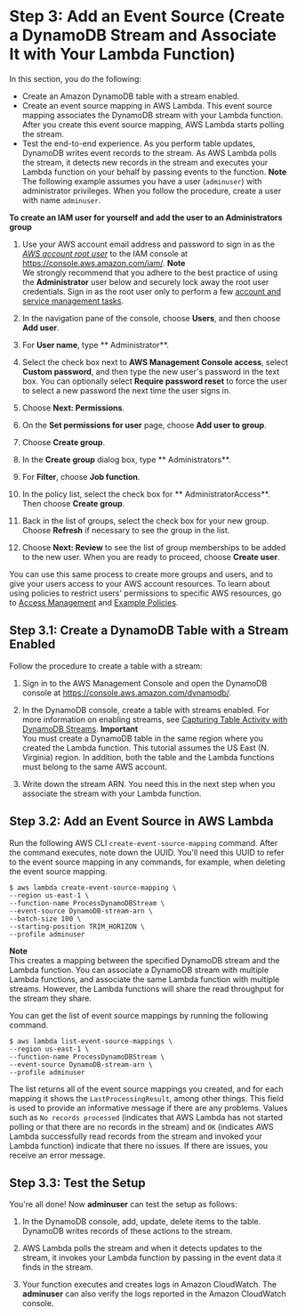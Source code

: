 # Step 3: Add an Event Source \(Create a DynamoDB Stream and Associate It with Your Lambda Function\)<a name="with-ddb-configure-ddb"></a>

In this section, you do the following:
+ Create an Amazon DynamoDB table with a stream enabled\.
+ Create an event source mapping in AWS Lambda\. This event source mapping associates the DynamoDB stream with your Lambda function\. After you create this event source mapping, AWS Lambda starts polling the stream\.
+ Test the end\-to\-end experience\. As you perform table updates, DynamoDB writes event records to the stream\. As AWS Lambda polls the stream, it detects new records in the stream and executes your Lambda function on your behalf by passing events to the function\. 
**Note**  
The following example assumes you have a user \(`adminuser`\) with administrator privileges\. When you follow the procedure, create a user with name `adminuser`\.

**To create an IAM user for yourself and add the user to an Administrators group**

  1. Use your AWS account email address and password to sign in as the *[AWS account root user](http://docs.aws.amazon.com/IAM/latest/UserGuide/id_root-user.html)* to the IAM console at [https://console\.aws\.amazon\.com/iam/](https://console.aws.amazon.com/iam/)\.
**Note**  
We strongly recommend that you adhere to the best practice of using the **Administrator** user below and securely lock away the root user credentials\. Sign in as the root user only to perform a few [account and service management tasks](http://docs.aws.amazon.com/general/latest/gr/aws_tasks-that-require-root.html)\.

  1. In the navigation pane of the console, choose **Users**, and then choose **Add user**\.

  1. For **User name**, type ** Administrator**\.

  1. Select the check box next to **AWS Management Console access**, select **Custom password**, and then type the new user's password in the text box\. You can optionally select **Require password reset** to force the user to select a new password the next time the user signs in\.

  1. Choose **Next: Permissions**\.

  1. On the **Set permissions for user** page, choose **Add user to group**\.

  1. Choose **Create group**\.

  1. In the **Create group** dialog box, type ** Administrators**\.

  1. For **Filter**, choose **Job function**\.

  1. In the policy list, select the check box for ** AdministratorAccess**\. Then choose **Create group**\.

  1. Back in the list of groups, select the check box for your new group\. Choose **Refresh** if necessary to see the group in the list\.

  1. Choose **Next: Review** to see the list of group memberships to be added to the new user\. When you are ready to proceed, choose **Create user**\.

  You can use this same process to create more groups and users, and to give your users access to your AWS account resources\. To learn about using policies to restrict users' permissions to specific AWS resources, go to [Access Management](http://docs.aws.amazon.com/IAM/latest/UserGuide/access.html) and [Example Policies](http://docs.aws.amazon.com/IAM/latest/UserGuide/access_policies_examples.html)\.

## Step 3\.1: Create a DynamoDB Table with a Stream Enabled<a name="with-ddb-create-buckets"></a>

Follow the procedure to create a table with a stream:

1. Sign in to the AWS Management Console and open the DynamoDB console at [https://console\.aws\.amazon\.com/dynamodb/](https://console.aws.amazon.com/dynamodb/)\.

1. In the DynamoDB console, create a table with streams enabled\. For more information on enabling streams, see [Capturing Table Activity with DynamoDB Streams](http://docs.aws.amazon.com/amazondynamodb/latest/developerguide/Streams.html)\. 
**Important**  
You must create a DynamoDB table in the same region where you created the Lambda function\. This tutorial assumes the US East \(N\. Virginia\) region\. In addition, both the table and the Lambda functions must belong to the same AWS account\.

1. Write down the stream ARN\. You need this in the next step when you associate the stream with your Lambda function\.

## Step 3\.2: Add an Event Source in AWS Lambda<a name="with-ddb-attach-notification-configuration"></a>

Run the following AWS CLI `create-event-source-mapping` command\. After the command executes, note down the UUID\. You'll need this UUID to refer to the event source mapping in any commands, for example, when deleting the event source mapping\.

```
$ aws lambda create-event-source-mapping \
--region us-east-1 \
--function-name ProcessDynamoDBStream \
--event-source DynamoDB-stream-arn \
--batch-size 100 \
--starting-position TRIM_HORIZON \
--profile adminuser
```

**Note**  
 This creates a mapping between the specified DynamoDB stream and the Lambda function\. You can associate a DynamoDB stream with multiple Lambda functions, and associate the same Lambda function with multiple streams\. However, the Lambda functions will share the read throughput for the stream they share\. 

You can get the list of event source mappings by running the following command\.

```
$ aws lambda list-event-source-mappings \
--region us-east-1 \
--function-name ProcessDynamoDBStream \
--event-source DynamoDB-stream-arn \
--profile adminuser
```

The list returns all of the event source mappings you created, and for each mapping it shows the `LastProcessingResult`, among other things\. This field is used to provide an informative message if there are any problems\. Values such as `No records processed` \(indicates that AWS Lambda has not started polling or that there are no records in the stream\) and `OK` \(indicates AWS Lambda successfully read records from the stream and invoked your Lambda function\) indicate that there no issues\. If there are issues, you receive an error message\.

## Step 3\.3: Test the Setup<a name="with-ddb-final-integration-test-no-iam"></a>

You're all done\! Now **adminuser** can test the setup as follows:

1. In the DynamoDB console, add, update, delete items to the table\. DynamoDB writes records of these actions to the stream\.

1. AWS Lambda polls the stream and when it detects updates to the stream, it invokes your Lambda function by passing in the event data it finds in the stream\.

1. Your function executes and creates logs in Amazon CloudWatch\. The **adminuser** can also verify the logs reported in the Amazon CloudWatch console\.